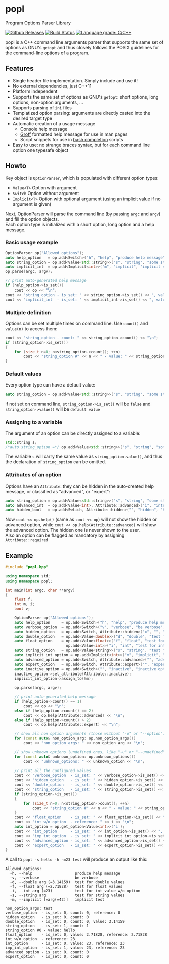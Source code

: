 # popl

Program Options Parser Library

[![Github Releases](https://img.shields.io/github/release/badaix/popl.svg)](https://github.com/badaix/popl/releases)
[![Build Status](https://travis-ci.org/badaix/popl.svg?branch=master)](https://travis-ci.org/badaix/popl)
[![Language grade: C/C++](https://img.shields.io/lgtm/grade/cpp/g/badaix/popl.svg)](https://lgtm.com/projects/g/badaix/popl/context:cpp)  

popl is a C++ command line arguments parser that supports the same set of options as GNU's `getopt` and thus closely follows the POSIX guidelines for the command-line options of a program.

## Features

* Single header file implementation. Simply include and use it!
* No external dependencies, just C++11
* Platform independent
* Supports the same set of options as GNU's `getopt`: short options, long options, non-option arguments, ...
* Supports parsing of `ini` files
* Templatized option parsing: arguments are directly casted into the desired target type
* Automatic creation of a usage message
  * Console help message
  * [Groff](https://www.gnu.org/software/groff/) formatted help message for use in man pages
  * Script snippets for use in [bash completion](https://debian-administration.org/article/316/An_introduction_to_bash_completion_part_1) scripts
* Easy to use: no strange braces syntax, but for each command line option one typesafe object

## Howto

Key object is `OptionParser`, which is populated with different option types:

* `Value<T>` Option with argument  
* `Switch` Option without argument  
* `Implicit<T>` Option with optional argument (using an implicit value if no argument is given)  

Next, OptionParser will parse the command line (by passing `argc` and `argv`) and fill the option objects.  
Each option type is initialized with a short option, long option and a help message.  

### Basic usage example

```C++
OptionParser op("Allowed options");
auto help_option   = op.add<Switch>("h", "help", "produce help message");
auto string_option = op.add<Value<std::string>>("s", "string", "some string value");
auto implicit_int  = op.add<Implicit<int>>("m", "implicit", "implicit value", 42);
op.parse(argc, argv);

// print auto-generated help message
if (help_option->is_set())
	cout << op << "\n";
cout << "string_option - is_set: " << string_option->is_set() << ", value: " << string_option->value() << "\n";
cout << "implicit_int  - is_set: " << implicit_int->is_set() << ", value: " << implicit_int->value() << "\n";
```

### Multiple definition

Options can be set multiple times on command line. Use `count()` and `value(n)` to access them:

```C++
cout << "string_option - count: " << string_option->count() << "\n";
if (string_option->is_set())
{
	for (size_t n=0; n<string_option->count(); ++n)
		cout << "string_option #" << n << " - value: " << string_option->value(n) << "\n";
}
```

### Default values

Every option type can have a default value:

```C++
auto string_option = op.add<Value<std::string>>("s", "string", "some string value", "default value");
```

if not set on command line, `string_option->is_set()` will be `false` and `string_option->value()` will be `default value` 
  
### Assigning to a variable

The argument of an option can be directly assigned to a variable:

```C++
std::string s;
/*auto string_option =*/ op.add<Value<std::string>>("s", "string", "some string value", "default value", &s);
```

The variable `s` will carry the same value as `string_option.value()`, and thus the declaration of `string_option` can be omitted.  
  
### Attributes of an option

Options have an `Attribute`: they can be hidden in the auto-created help message, or classified as "advanced", or "expert":

```C++
auto string_option = op.add<Value<std::string>>("s", "string", "some string value");
auto advanced_int  = op.add<Value<int>, Attribute::advanced>("i", "integer", "advanced integer value");
auto hidden_bool   = op.add<Swtich, Attribute::hidden>("", "hidden", "hidden flag");
```

Now `cout << op.help()` (same as `cout << op`) will not show the hidden or advanced option, while `cout << op.help(Attribute::advanced)` will show the advanced option. The hidden one is never shown to the user.  
Also an option can be flagged as mandatory by assigning `Attribute::required`

## Example

```C++
#include "popl.hpp"

using namespace std;
using namespace popl;

int main(int argc, char **argv)
{
	float f;
	int m, i;
	bool v;

	OptionParser op("Allowed options");
	auto help_option     = op.add<Switch>("h", "help", "produce help message");
	auto verbose_option  = op.add<Switch>("v", "verbose", "be verbose", &v);
	auto hidden_option   = op.add<Switch, Attribute::hidden>("x", "", "hidden option");
	auto double_option   = op.add<Value<double>>("d", "double", "test for double values", 3.14159265359);
	auto float_option    = op.add<Value<float>>("f", "float", "test for float values", 2.71828182845f, &f);
	                       op.add<Value<int>>("i", "int", "test for int value w/o option", 23, &i);
	auto string_option   = op.add<Value<string>>("s", "string", "test for string values");
	auto implicit_int_option = op.add<Implicit<int>>("m", "implicit", "implicit test", 42);
	auto advanced_option = op.add<Switch, Attribute::advanced>("", "advanced", "advanced option");
	auto expert_option   = op.add<Switch, Attribute::expert>("", "expert", "expert option");
	auto inactive_option = op.add<Switch>("", "inactive", "inactive option");
	inactive_option->set_attribute(Attribute::inactive);
	implicit_int_option->assign_to(&m);

	op.parse(argc, argv);

	// print auto-generated help message
	if (help_option->count() == 1)
		cout << op << "\n";
	else if (help_option->count() == 2)
		cout << op.help(Attribute::advanced) << "\n";
	else if (help_option->count() > 2)
		cout << op.help(Attribute::expert) << "\n";

	// show all non option arguments (those without "-o" or "--option")
	for (const auto& non_option_arg: op.non_option_args())
		cout << "non_option_args: " << non_option_arg << "\n";

	// show unknown options (undefined ones, like "-u" or "--undefined")
	for (const auto& unknown_option: op.unknown_options())
		cout << "unknown_options: " << unknown_option << "\n";

	// print all the configured values
	cout << "verbose_option  - is_set: " << verbose_option->is_set() << ", count: " << verbose_option->count() << ", reference: " << v << "\n";
	cout << "hidden_option   - is_set: " << hidden_option->is_set() << ", count: " << hidden_option->count() << "\n";
	cout << "double_option   - is_set: " << double_option->is_set() << ", count: " << double_option->count() << ", value: " << double_option->value() << "\n";
	cout << "string_option   - is_set: " << string_option->is_set() << ", count: " << string_option->count() << "\n";
	if (string_option->is_set())
	{
	  	for (size_t n=0; n<string_option->count(); ++n)
			cout << "string_option #" << n << " - value: " << string_option->value(n) << "\n";
	}
	cout << "float_option    - is_set: " << float_option->is_set() << ", value: " << float_option->value() << ", reference: " << f << "\n";
	cout << "int w/o option  - reference: " << i << "\n";
	auto int_option = op.get_option<Value<int>>('i');
	cout << "int_option      - is_set: " << int_option->is_set() << ", value: " << int_option->value() << ", reference: " << i << "\n";
	cout << "imp_int_option  - is_set: " << implicit_int_option->is_set() << ", value: " << implicit_int_option->value() << ", reference: " << m << "\n";
	cout << "advanced_option - is_set: " << advanced_option->is_set() << ", count: " << advanced_option->count() << "\n";
	cout << "expert_option   - is_set: " << expert_option->is_set() << ", count: " << expert_option->count() << "\n";
}
```

A call to `popl -s hello -h -m23 test` will produce an output like this:

```shell
Allowed options:
  -h, --help                   produce help message
  -v, --verbose                be verbose
  -d, --double arg (=3.14159)  test for double values
  -f, --float arg (=2.71828)   test for float values
  -i, --int arg (=23)          test for int value w/o option
  -s, --string arg             test for string values
  -m, --implicit [=arg(=42)]   implicit test

non_option_args: test
verbose_option  - is_set: 0, count: 0, reference: 0
hidden_option   - is_set: 0, count: 0
double_option   - is_set: 0, count: 0, value: 3.14159
string_option   - is_set: 1, count: 1
string_option #0 - value: hello
float_option    - is_set: 0, value: 2.71828, reference: 2.71828
int w/o option  - reference: 23
int_option      - is_set: 0, value: 23, reference: 23
imp_int_option  - is_set: 1, value: 23, reference: 23
advanced_option - is_set: 0, count: 0
expert_option   - is_set: 0, count: 0
```
